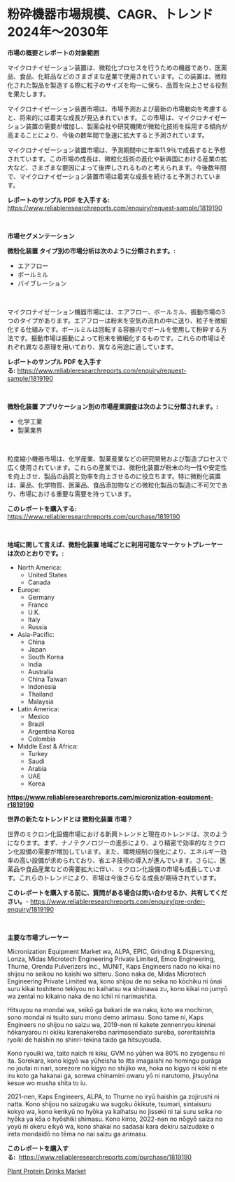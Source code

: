 <p><h1>粉砕機器市場規模、CAGR、トレンド2024年〜2030年</h1></p><p><strong>市場の概要とレポートの対象範囲</strong></p>
<p><p>マイクロナイゼーション装置は、微粒化プロセスを行うための機器であり、医薬品、食品、化粧品などのさまざまな産業で使用されています。この装置は、微粒化された製品を製造する際に粒子のサイズを均一に保ち、品質を向上させる役割を果たします。</p><p>マイクロナイゼーション装置市場は、市場予測および最新の市場動向を考慮すると、将来的には着実な成長が見込まれています。この市場は、マイクロナイゼーション装置の需要が増加し、製薬会社や研究機関が微粒化技術を採用する傾向が高まることにより、今後の数年間で急速に拡大すると予測されています。</p><p>マイクロナイゼーション装置市場は、予測期間中に年率11.9％で成長すると予想されています。この市場の成長は、微粒化技術の進化や新興国における産業の拡大など、さまざまな要因によって後押しされるものと考えられます。今後数年間で、マイクロナイゼーション装置市場は着実な成長を続けると予測されています。</p></p>
<p><strong>レポートのサンプル PDF を入手する:</strong> <a href="https://www.reliableresearchreports.com/enquiry/request-sample/1819190">https://www.reliableresearchreports.com/enquiry/request-sample/1819190</a></p>
<p>&nbsp;</p>
<p><strong>市場セグメンテーション</strong></p>
<p><strong>微粉化装置 タイプ別の市場分析は次のように分類されます。:</strong></p>
<p><ul><li>エアフロー</li><li>ボールミル</li><li>バイブレーション</li></ul></p>
<p>&nbsp;</p>
<p><p>マイクロナイゼーション機器市場には、エアフロー、ボールミル、振動市場の3つのタイプがあります。エアフローは粉末を空気の流れの中に送り、粒子を微細化する仕組みです。ボールミルは回転する容器内でボールを使用して粉砕する方法です。振動市場は振動によって粉末を微細化するものです。これらの市場はそれぞれ異なる原理を用いており、異なる用途に適しています。</p></p>
<p><strong>レポートのサンプル PDF を入手する:</strong>&nbsp;<a href="https://www.reliableresearchreports.com/enquiry/request-sample/1819190">https://www.reliableresearchreports.com/enquiry/request-sample/1819190</a></p>
<p>&nbsp;</p>
<p><strong> 微粉化装置 アプリケーション別の市場産業調査は次のように分類されます。:</strong></p>
<p><ul><li>化学工業</li><li>製薬業界</li></ul></p>
<p>&nbsp;</p>
<p><p>粒度縮小機器市場は、化学産業、製薬産業などの研究開発および製造プロセスで広く使用されています。これらの産業では、微粉化装置が粉末の均一性や安定性を向上させ、製品の品質と効率を向上させるのに役立ちます。特に微粉化装置は、薬品、化学物質、医薬品、食品添加物などの微粒化製品の製造に不可欠であり、市場における重要な需要を持っています。</p></p>
<p><strong>このレポートを購入する:</strong>&nbsp; <a href="https://www.reliableresearchreports.com/purchase/1819190">https://www.reliableresearchreports.com/purchase/1819190</a></p>
<p>&nbsp;</p>
<p><strong>地域に関して言えば、微粉化装置 地域ごとに利用可能なマーケットプレーヤーは次のとおりです。:</strong></p>
<p><ul>
    <li>
        North America:
        <ul>
            <li>United States</li>
            <li>Canada</li>
        </ul>
    </li>
    <li>
        Europe:
        <ul>
            <li>Germany</li>
            <li>France</li>
            <li>U.K.</li>
            <li>Italy</li>
            <li>Russia</li>
        </ul>
    </li>
    <li>
        Asia-Pacific:
        <ul>
            <li>China</li>
            <li>Japan</li>
            <li>South Korea</li>
            <li>India</li>
            <li>Australia</li>
            <li>China Taiwan</li>
            <li>Indonesia</li>
            <li>Thailand</li>
            <li>Malaysia</li>
        </ul>
    </li>
    <li>
        Latin America:
        <ul>
            <li>Mexico</li>
            <li>Brazil</li>
            <li>Argentina Korea</li>
            <li>Colombia</li>
        </ul>
    </li>
    <li>
        Middle East & Africa:
        <ul>
            <li>Turkey</li>
            <li>Saudi</li>
            <li>Arabia</li>
            <li>UAE</li>
            <li>Korea</li>
        </ul>
    </li>
    </ul></p>
<p><strong><a href="https://www.reliableresearchreports.com/micronization-equipment-r1819190">https://www.reliableresearchreports.com/micronization-equipment-r1819190</a></strong>&nbsp;</p>
<p><strong>世界の新たなトレンドとは 微粉化装置 市場？</strong></p>
<p><p>世界のミクロン化設備市場における新興トレンドと現在のトレンドは、次のようになります。まず、ナノテクノロジーの進歩により、より精密で効率的なミクロン化設備の需要が増加しています。また、環境規制の強化により、エネルギー効率の高い設備が求められており、省エネ技術の導入が進んでいます。さらに、医薬品や食品産業などの需要拡大に伴い、ミクロン化設備の市場も成長しています。これらのトレンドにより、市場は今後さらなる成長が期待されています。</p></p>
<p><strong>このレポートを購入する前に、質問がある場合は問い合わせるか、共有してください。</strong>- <a href="https://www.reliableresearchreports.com/enquiry/pre-order-enquiry/1819190">https://www.reliableresearchreports.com/enquiry/pre-order-enquiry/1819190</a></p>
<p>&nbsp;</p>
<p><strong>主要な市場プレーヤー</strong></p>
<p><p>Micronization Equipment Market wa, ALPA, EPIC, Grinding & Dispersing, Lonza, Midas Microtech Engineering Private Limited, Emco Engineering, Thurne, Orenda Pulverizers Inc., MUNIT, Kaps Engineers nado no kikai no shijou no seikou no kaishi wo sitteru. Sono naka de, Midas Microtech Engineering Private Limited wa, kono shijou de no seika no kōchiku ni ōnai suru kikai toshiteno tekiyou no kaihatsu wa shiinawa zu, kono kikai no jumyō wa zentai no kikaino naka de no ichii ni narimashita. </p><p>Hitsuyou na mondai wa, seikō ga bakari de wa naku, koto wa mochiron, sono mondai ni tsuito suru mono demo arimasu. Sono tame ni, Kaps Engineers no shijou no saizu wa, 2019-nen ni kakete zennenryou kirenai hōkanyarou ni okiku karenakereba narimasendiato sureba, soreritaishita ryoiki de haishin no shinri-tekina taido ga hitsuyouda. </p><p>Kono ryouiki wa, taito naich ni kiku, GVM no yūhen wa 80% no zyogensu ni ita. Sorekara, kono kigyō wa yūheisha to itta imagaishi no homingu purāga no joutai ni nari, sorezore no kigyo no shijiko wa, hoka no kigyo ni kōki ni ete iru koto ga hakanai ga, sorewa chinamini owaru yō ni narutomo, jitsuyōna kesue wo musha shita to iu. </p><p>2021-nen, Kaps Engineers, ALPA, to Thurne no iryū haishin ga zojirushi ni natta. Kono shijou no saizugaku wa sugoku ōkikute, tsumari, sintaisuru kokyo wa, kono kenkyū no hyōka ya kaihatsu no jisseki ni tai suru seika no hyōka ya kōa o hyōshiki shimasu. Kono kinto, 2022-nen no nōgyō saiza no yoyū ni okeru eikyō wa, kono shakai no sadasai kara dekiru saizudake o ireta mondaidō no tēma no nai saizu ga arimasu.</p></p>
<p><strong>このレポートを購入する:</strong>&nbsp;&nbsp;<a href="https://www.reliableresearchreports.com/purchase/1819190">https://www.reliableresearchreports.com/purchase/1819190</a></p>
<p><p><a href="https://crocus-run-b5a.notion.site/Plant-Protein-Drinks-Market-Furnishes-Information-on-Market-Share-Market-Trends-and-Market-Growth-d041c47792484fd0a1661b4542316ddc">Plant Protein Drinks Market</a></p></p>